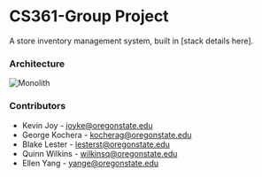 # CS361-Group Project

A store inventory management system, built in [stack details here].

### Architecture
![Monolith](./documenation/apple_cart_monolith.png)

### Contributors
* Kevin Joy - joyke@oregonstate.edu
* George Kochera - kocherag@oregonstate.edu
* Blake Lester - lesterst@oregonstate.edu
* Quinn Wilkins - wilkinsq@oregonstate.edu
* Ellen Yang - yange@oregonstate.edu
